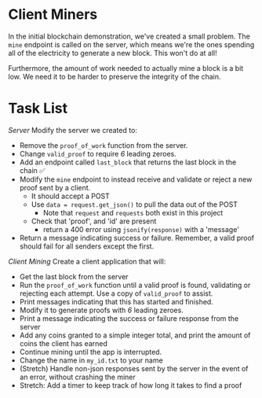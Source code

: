 # Client Miners

In the initial blockchain demonstration, we've created a small problem. The `mine` endpoint is called on the server, which means we're the ones spending all of the electricity to generate a new block. This won't do at all!

Furthermore, the amount of work needed to actually mine a block is a bit low. We need it to be harder to preserve the integrity of the chain.

# Task List

_Server_
Modify the server we created to:

- Remove the `proof_of_work` function from the server.
- Change `valid_proof` to require _6_ leading zeroes.
- Add an endpoint called `last_block` that returns the last block in the chain ✅
- Modify the `mine` endpoint to instead receive and validate or reject a new proof sent by a client.
  - It should accept a POST
  - Use `data = request.get_json()` to pull the data out of the POST
    - Note that `request` and `requests` both exist in this project
  - Check that 'proof', and 'id' are present
    - return a 400 error using `jsonify(response)` with a 'message'
- Return a message indicating success or failure. Remember, a valid proof should fail for all senders except the first.

_Client Mining_
Create a client application that will:

- Get the last block from the server
- Run the `proof_of_work` function until a valid proof is found, validating or rejecting each attempt. Use a copy of `valid_proof` to assist.
- Print messages indicating that this has started and finished.
- Modify it to generate proofs with _6_ leading zeroes.
- Print a message indicating the success or failure response from the server
- Add any coins granted to a simple integer total, and print the amount of coins the client has earned
- Continue mining until the app is interrupted.
- Change the name in `my_id.txt` to your name
- (Stretch) Handle non-json responses sent by the server in the event of an error, without crashing the miner
- Stretch: Add a timer to keep track of how long it takes to find a proof

